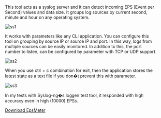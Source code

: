 This tool acts as a syslog server and it can detect incoming EPS (Event per Second) values and data size.
It groups log sources by current second, minute and hour on any operating system.

![ss1](https://bitbucket.org/sems/epsmeter/downloads/ScreenshotatAra2220-56-53.png|width=100)


 


It works with parameters like any CLI application. You can configure this tool on grouping by source IP or source IP and port. In this way, logs from multiple sources can be easily monitored. In addition to this, the port number to listen, can be configured by parameter with TCP or UDP support.

![ss2](https://bitbucket.org/sems/epsmeter/downloads/ScreenshotatAra2221-06-13.png|width=100)
 

 

When you use ctrl + c combination for exit, then the application stores the latest state as a text file if you don�t prevent this with parameter.

![ss3](https://bitbucket.org/sems/epsmeter/downloads/ScreenshotatAra2221-01-02.png|width=60)

In my tests with Syslog-ng�s loggen test tool, it responded with high accuracy even in high (10000) EPSs.


[ Download EpsMeter ](https://bitbucket.org/sems/epsmeter/get/HEAD.zip)


